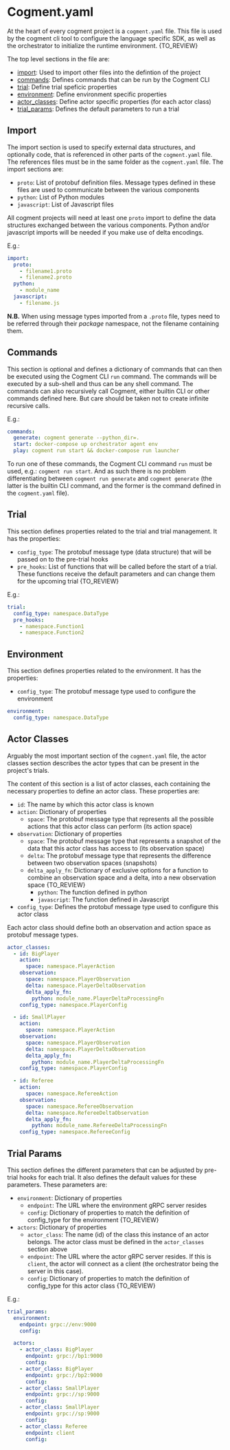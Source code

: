 # Cogment.yaml

At the heart of every cogment project is a `cogment.yaml` file. This file is used by the cogment cli tool to configure the language specific SDK, as well as the orchestrator to initialize the runtime environment. {TO_REVIEW}

The top level sections in the file are:

- [import](#Import): Used to import other files into the defintion of the project
- [commands](#Commands): Defines commands that can be run by the Cogment CLI
- [trial](#Trial): Define trial speficic properties
- [environment](#Environment): Define environment specific properties
- [actor_classes](#Actor-Classes): Define actor specific properties (for each actor class)
- [trial_params](#Trial-Params): Defines the default parameters to run a trial

## Import

The import section is used to specify external data structures, and optionally code, that is referenced in other parts of the `cogment.yaml` file.  The references files must be in the same folder as the `cogment.yaml` file.  The import sections are:

- `proto`: List of protobuf definition files.  Message types defined in these files are used to communicate between the various components
- `python`: List of Python modules
- `javascript`: List of Javascript files

All cogment projects will need at least one `proto` import to define the data structures exchanged between the various components.  Python and/or javascript imports will be needed if you make use of delta encodings.

E.g.:

```yaml
import:
  proto:
    - filename1.proto
    - filename2.proto
  python:
    - module_name
  javascript:
    - filename.js
```

**N.B.**
When using message types imported from a `.proto` file, types need to be referred through their *package* namespace, not the filename containing them.

## Commands

This section is optional and defines a dictionary of commands that can then be executed using the Cogment CLI `run` command.  The commands will be executed by a sub-shell and thus can be any shell command.  The commands can also recursively call Cogment, either builtin CLI or other commands defined here.  But care should be taken not to create infinite recursive calls.

E.g.:

```yaml
commands:
  generate: cogment generate --python_dir=.
  start: docker-compose up orchestrator agent env
  play: cogment run start && docker-compose run launcher
```

To run one of these commands, the Cogment CLI command `run` must be used, e.g.: `cogment run start`.  And as such there is no problem differentiating between `cogment run generate` and `cogment generate` (the latter is the builtin CLI command, and the former is the command defined in the `cogment.yaml` file).

## Trial

This section defines properties related to the trial and trial management.  It has the properties:

- `config_type`: The protobuf message type (data structure) that will be passed on to the pre-trial hooks
- `pre_hooks`: List of functions that will be called before the start of a trial.  These functions receive the default parameters and can change them for the upcoming trial {TO_REVIEW}

E.g.:

```yaml
trial:
  config_type: namespace.DataType
  pre_hooks:
    - namespace.Function1
    - namespace.Function2
```

## Environment

This section defines properties related to the environment. It has the properties:

- `config_type`: The protobuf message type used to configure the environment

```yaml
environment:
  config_type: namespace.DataType
```

## Actor Classes

Arguably the most important section of the `cogment.yaml` file, the actor classes section describes the actor types that can be present in the project's trials.

The content of this section is a list of actor classes, each containing the necessary properties to define an actor class.  These properties are:

- `id`: The name by which this actor class is known
- `action`: Dictionary of properties
  - `space`: The protobuf message type that represents all the possible actions that this actor class can perform (its action space)
- `observation`: Dictionary of properties
  - `space`: The protobuf message type that represents a snapshot of the data that this actor class has access to (its observation space)
  - `delta`: The protobuf message type that represents the difference between two observation spaces (snapshots)
  - `delta_apply_fn`: Dictionary of exclusive options for a function to combine an observation space and a delta, into a new observation space {TO_REVIEW}
    - `python`: The function defined in python
    - `javascript`: The function defined in Javascript
- `config_type`: Defines the protobuf message type used to configure this actor class

Each actor class should define both an observation and action space as protobuf message types.

```yaml
actor_classes:
  - id: BigPlayer
    action:
      space: namespace.PlayerAction
    observation:
      space: namespace.PlayerObservation
      delta: namespace.PlayerDeltaObservation
      delta_apply_fn:
        python: module_name.PlayerDeltaProcessingFn
    config_type: namespace.PlayerConfig

  - id: SmallPlayer
    action:
      space: namespace.PlayerAction
    observation:
      space: namespace.PlayerObservation
      delta: namespace.PlayerDeltaObservation
      delta_apply_fn:
        python: module_name.PlayerDeltaProcessingFn
    config_type: namespace.PlayerConfig

  - id: Referee
    action:
      space: namespace.RefereeAction
    observation:
      space: namespace.RefereeObservation
      delta: namespace.RefereeDeltaObservation
      delta_apply_fn:
        python: module_name.RefereeDeltaProcessingFn
    config_type: namespace.RefereeConfig
```

## Trial Params

This section defines the different parameters that can be adjusted by pre-trial hooks for each trial.  It also defines the default values for these parameters.  These parameters are:

- `environment`: Dictionary of properties
  - `endpoint`: The URL where the environment gRPC server resides
  - `config`: Dictionary of properties to match the definition of config_type for the environment {TO_REVIEW}
- `actors`: Dictionary of properties
  - `actor_class`: The name (id) of the class this instance of an actor belongs.  The actor class must be defined in the `actor_classes` section above
  - `endpoint`: The URL where the actor gRPC server resides.  If this is `client`, the actor will connect as a client (the orchestrator being the server in this case).
  - `config`: Dictionary of properties to match the definition of config_type for this actor class {TO_REVIEW}

E.g.:

```yaml
trial_params:
  environment:
    endpoint: grpc://env:9000
    config:

  actors:
    - actor_class: BigPlayer
      endpoint: grpc://bp1:9000
      config:
    - actor_class: BigPlayer
      endpoint: grpc://bp2:9000
      config:
    - actor_class: SmallPlayer
      endpoint: grpc://sp:9000
      config:
    - actor_class: SmallPlayer
      endpoint: grpc://sp:9000
      config:
    - actor_class: Referee
      endpoint: client
      config:
```
